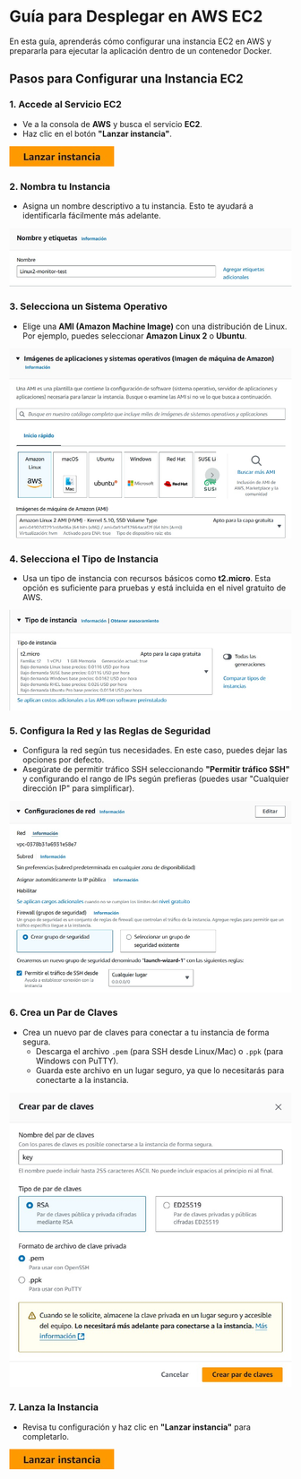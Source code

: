 
# Guía para Desplegar en AWS EC2

En esta guía, aprenderás cómo configurar una instancia EC2 en AWS y prepararla para ejecutar la aplicación dentro de un contenedor Docker.

## Pasos para Configurar una Instancia EC2

### 1. Accede al Servicio EC2
- Ve a la consola de **AWS** y busca el servicio **EC2**.
- Haz clic en el botón **"Lanzar instancia"**.

![Imagen de la página de inicio de EC2](./images/a1.jpg)

### 2. Nombra tu Instancia
- Asigna un nombre descriptivo a tu instancia. Esto te ayudará a identificarla fácilmente más adelante.

![Nombre de la instancia](./images/a2.jpg)

### 3. Selecciona un Sistema Operativo
- Elige una **AMI (Amazon Machine Image)** con una distribución de Linux. Por ejemplo, puedes seleccionar **Amazon Linux 2** o **Ubuntu**.

![Selección de AMI](./images/a3.jpg)

### 4. Selecciona el Tipo de Instancia
- Usa un tipo de instancia con recursos básicos como **t2.micro**. Esta opción es suficiente para pruebas y está incluida en el nivel gratuito de AWS.

![Selección de tipo de instancia](./images/a4.jpg)

### 5. Configura la Red y las Reglas de Seguridad
- Configura la red según tus necesidades. En este caso, puedes dejar las opciones por defecto.
- Asegúrate de permitir tráfico SSH seleccionando **"Permitir tráfico SSH"** y configurando el rango de IPs según prefieras (puedes usar "Cualquier dirección IP" para simplificar).

![Configuración de red](./images/a5.jpg)

### 6. Crea un Par de Claves
- Crea un nuevo par de claves para conectar a tu instancia de forma segura.
  - Descarga el archivo `.pem` (para SSH desde Linux/Mac) o `.ppk` (para Windows con PuTTY).
  - Guarda este archivo en un lugar seguro, ya que lo necesitarás para conectarte a la instancia.

![Creación de par de claves](./images/a6.jpg)

### 7. Lanza la Instancia
- Revisa tu configuración y haz clic en **"Lanzar instancia"** para completarlo.




![Lanzar instancia](./images/a1.jpg)
